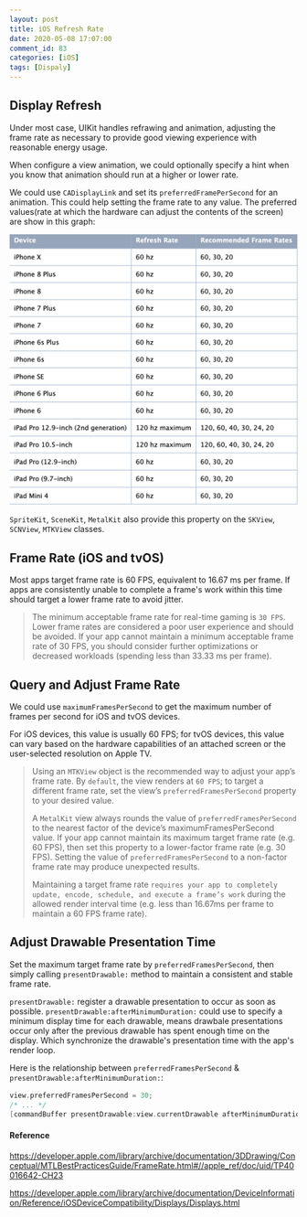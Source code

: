 ```yaml
---
layout: post
title: iOS Refresh Rate
date: 2020-05-08 17:07:00
comment_id: 83
categories: [iOS]
tags: [Dispaly]
---
```


## Display Refresh

Under most case, UIKit handles refrawing and animation, adjusting the frame rate as necessary to provide good viewing experience with reasonable energy usage.

When configure a view animation, we could optionally specify a hint when you know that animation should run at a higher or lower rate.

We could use `CADisplayLink` and set its `preferredFramePerSecond` for an animation. This could help setting the frame rate to any value. The preferred values(rate at which the hardware can adjust the contents of the screen) are show in this graph:

![display_refresh](/images/2020-05-08-iOS-Refresh-Rate/display_refresh.png)

`SpriteKit`, `SceneKit`, `MetalKit` also provide this property on the `SKView`, `SCNView`, `MTKView` classes.

## Frame Rate (iOS and tvOS)

Most apps target frame rate is 60 FPS, equivalent to 16.67 ms per frame. If apps are consistently unable to complete a frame's work within this time should target a lower frame rate to avoid jitter.

> The minimum acceptable frame rate for real-time gaming is `30 FPS`. Lower frame rates are considered a poor user experience and should be avoided. If your app cannot maintain a minimum acceptable frame rate of 30 FPS, you should consider further optimizations or decreased workloads (spending less than 33.33 ms per frame).

## Query and Adjust Frame Rate

We could use `maximumFramesPerSecond` to get the maximum number of frames per second for iOS and tvOS devices.

For iOS devices, this value is usually 60 FPS; for tvOS devices, this value can vary based on the hardware capabilities of an attached screen or the user-selected resolution on Apple TV.

> Using an `MTKView` object is the recommended way to adjust your app’s frame rate. By `default`, the view renders at `60 FPS`; to target a different frame rate, set the view’s `preferredFramesPerSecond` property to your desired value.
>
> A `MetalKit` view always rounds the value of `preferredFramesPerSecond` to the nearest factor of the device’s maximumFramesPerSecond value. If your app cannot maintain its maximum target frame rate (e.g. 60 FPS), then set this property to a lower-factor frame rate (e.g. 30 FPS). Setting the value of `preferredFramesPerSecond` to a non-factor frame rate may produce unexpected results.
>
> Maintaining a target frame rate `requires your app to completely update, encode, schedule, and execute a frame’s work` during the allowed render interval time (e.g. less than 16.67ms per frame to maintain a 60 FPS frame rate).

## Adjust Drawable Presentation Time

Set the maximum target frame rate by `preferredFramesPerSecond`, then simply calling `presentDrawable:` method to maintain a consistent and stable frame rate.

`presentDrawable:` register a drawable presentation to occur as soon as possible. `presentDrawable:afterMinimumDuration:` could use to specify a minimum display time for each drawable, means drawbale presentations occur only after the previous drawable has spent enough time on the display. Which synchronize the drawable's presentation time with the app's render loop.

Here is the relationship between `preferredFramesPerSecond` & `presentDrawable:afterMinimumDuration:`:

```objective-c
view.preferredFramesPerSecond = 30;
/* ... */
[commandBuffer presentDrawable:view.currentDrawable afterMinimumDuration:1.0/view.preferredFramesPerSecond];
```

#### Reference

<https://developer.apple.com/library/archive/documentation/3DDrawing/Conceptual/MTLBestPracticesGuide/FrameRate.html#//apple_ref/doc/uid/TP40016642-CH23>

<https://developer.apple.com/library/archive/documentation/DeviceInformation/Reference/iOSDeviceCompatibility/Displays/Displays.html>